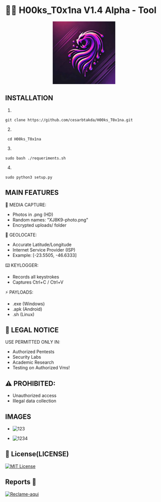# 🕵️‍♂️ H00ks_T0x1na V1.4 Alpha - Tool


<p align='center'>
<img src="./logo.jpg" width=200 alt=" Logo"/></p>

##  INSTALLATION
1.
```
git clone https://github.com/cesarbtakda/H00ks_T0x1na.git
```
2.
```
 cd H00ks_T0x1na
```
3. 
```
sudo bash ./requeriments.sh
```
4.
```
sudo python3 setup.py 
```
## MAIN FEATURES

📸 MEDIA CAPTURE:
- Photos in .png (HD)
- Random names: "XJ8K9-photo.png"
- Encrypted uploads/ folder
  
📍 GEOLOCATE:
- Accurate Latitude/Longitude
- Internet Service Provider (ISP)
- Example: [-23.5505, -46.6333]

⌨️ KEYLOGGER:
- Records all keystrokes
- Captures Ctrl+C / Ctrl+V

⚡ PAYLOADS:
- .exe (Windows)
- .apk (Android)
- .sh (Linux)

## 🔐 LEGAL NOTICE
USE PERMITTED ONLY IN:
- Authorized Pentests
- Security Labs
- Academic Research
- Testing on Authorized Vms!
  
## ⚠️ PROHIBITED:
- Unauthorized access
- Illegal data collection

##  IMAGES 
- ![123](https://github.com/user-attachments/assets/02641a79-baf0-4e07-bb58-3f5dae23de48)

- ![1234](https://github.com/user-attachments/assets/0b69595d-dc66-4d52-b5a4-18d89fa57c07)



## 📜 License(LICENSE)
[![MIT License](https://img.shields.io/badge/License-MIT-red.svg)](https://github.com/cesarbtakeda/H00ks_T0x1na/blob/main/LICENSE)


##  Reports 📱
[![Reclame-aqui](https://img.shields.io/badge/complain-_here-red)](https://github.com/cesarbtakeda/H00ks_T0x1na/issues)  
